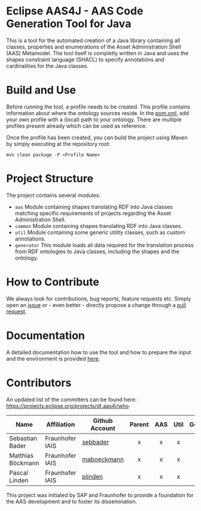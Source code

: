 # Eclipse AAS4J - AAS Code Generation Tool for Java

This is a tool for the automated creation of a Java library containing all classes, properties and enumerations of the Asset Administration Shell (AAS) Metamodel. The tool itself is completly written in Java and uses the shapes constraint language (SHACL) to specify annotations and cardinalities for the Java classes.



# Build and Use

Before running the tool, a profile needs to be created. This profile contains information about where the ontology sources reside. In the [pom.xml](pom.xml), add your own profile with a (local) path to your ontology. There are multiple profiles present already which can be used as reference.

Once the profile has been created, you can build the project using Maven by simply executing at the repository root:

`mvn clean package -P <Profile Name>`



# Project Structure

The project contains several modules:

- `aas` Module containing shapes translating RDF into Java classes matching specific requirements of projects regarding the Asset Administration Shell.
- `common` Module containing shapes translating RDF into Java classes.
- `util` Module containing some generic utility classes, such as custom annotations.
- `generator` This module loads all data required for the translation process from RDF ontologies to Java classes, including the shapes and the ontology.


# How to Contribute

We always look for contributions, bug reports, feature requests etc. Simply open an [issue](https://github.com/eclipse-digitaltwin/aas4j-model-generator/issues) or - even better - directly propose a change through a [pull request](https://github.com/eclipse-digitaltwin/aas4j-model-generator/pulls).

# Documentation

A detailed documentation how to use the tool and how to prepare the input and the environment is provided [here](./aas/README.md).

# Contributors

An updated list of the committers can be found here: https://projects.eclipse.org/projects/dt.aas4j/who

| Name        | Affiliation           | Github Account | Parent | AAS  | Util | Generator |
--- | --- | --- | :---: | :---: | :---: | :---: |
| Sebastian Bader | Fraunhofer IAIS | [sebbader](https://github.com/sebbader) | x | x | x | x |
| Matthias Böckmann | Fraunhofer IAIS | [maboeckmann](https://github.com/maboeckmann) | x | x | x | x |
| Pascal Linden | Fraunhofer IAIS | [plinden](https://github.com/plinden) | x | x | x | x |

This project was initiated by SAP and Fraunhofer to provide a foundation for the
AAS development and to foster its dissemination.
